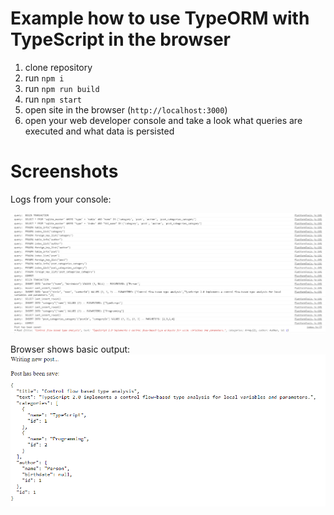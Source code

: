 # Example how to use TypeORM with TypeScript in the browser

1. clone repository 
2. run `npm i`
3. run `npm run build`
4. run `npm start`
5. open site in the browser (`http://localhost:3000`)
6. open your web developer console and take a look what queries are executed and what data is persisted

# Screenshots

Logs from your console:

![typeorm-browser-console](./resources/web-console.png)

Browser shows basic output:
![typeorm-browser](./resources/web-browser.png)